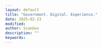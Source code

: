```yaml
---
layout: default
title: "Government. Digital. Experience."
date: 2025-02-23
modified: 
author: ScanGov
description: ""
keywords: 
---
```


